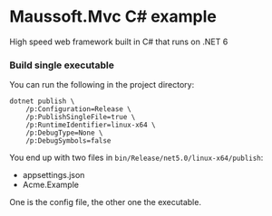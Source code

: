 # Maussoft.Mvc C# example

High speed web framework built in C# that runs on .NET 6

### Build single executable

You can run the following in the project directory:

    dotnet publish \
        /p:Configuration=Release \
        /p:PublishSingleFile=true \
        /p:RuntimeIdentifier=linux-x64 \
        /p:DebugType=None \
        /p:DebugSymbols=false
    
You end up with two files in `bin/Release/net5.0/linux-x64/publish`:

- appsettings.json
- Acme.Example

One is the config file, the other one the executable.
